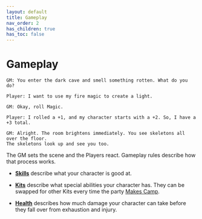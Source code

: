 ```yaml
---
layout: default
title: Gameplay
nav_order: 2
has_children: true
has_toc: false
---
```


# Gameplay

    GM: You enter the dark cave and smell something rotten. What do you do?

    Player: I want to use my fire magic to create a light.

    GM: Okay, roll Magic.

    Player: I rolled a +1, and my character starts with a +2. So, I have a +3 total.

    GM: Alright. The room brightens immediately. You see skeletons all over the floor.
    The skeletons look up and see you too.

The GM sets the scene and the Players react. Gameplay rules describe how that process works.

- [**Skills**](skills.md) describe what your character is good at.

- [**Kits**](kits.md) describe what special abilities your character has. They can be swapped for other Kits every time the party [Makes Camp](../adventuring/exploration/).

- [**Health**](health.md) describes how much damage your character can take before they fall over from exhaustion and injury.

